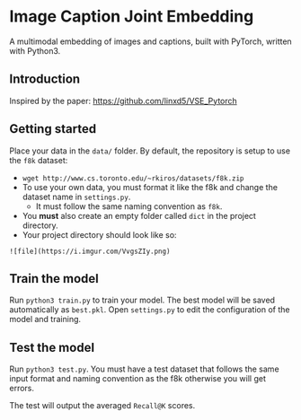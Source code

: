 # Image Caption Joint Embedding

A multimodal embedding of images and captions, built with PyTorch, written with Python3.

## Introduction

Inspired by the paper: https://github.com/linxd5/VSE_Pytorch

## Getting started

Place your data in the `data/` folder. By default, the repository is setup to use the `f8k` dataset:
   * `wget http://www.cs.toronto.edu/~rkiros/datasets/f8k.zip`
   * To use your own data, you must format it like the f8k and change the dataset name in `settings.py`. 
      * It must follow the same naming convention as `f8k`.
   * You **must** also create an empty folder called `dict` in the project directory.
   * Your project directory should look like so:
  
    ![file](https://i.imgur.com/VvgsZIy.png)
    
## Train the model

Run `python3 train.py` to train your model. The best model will be saved automatically as `best.pkl`. Open `settings.py` to edit the configuration of the model and training.

## Test the model

Run `python3 test.py`. You must have a test dataset that follows the same input format and naming convention as the f8k otherwise you will get errors.

The test will output the averaged `Recall@K` scores.
